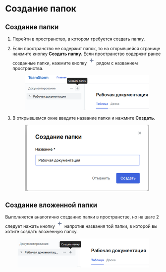 # Создание папок

## Создание папки

1. Перейти в пространство, в котором требуется создать папку.
2.  Если пространство не содержит папок, то на открывшейся странице нажмите кнопку **Создать папку.** Если пространство содержит ранее созданные папки, нажмите кнопку ![](<../../../.gitbook/assets/изображение (6) (2) (1) (4).png>) рядом с названием пространства.

    <figure><img src="../../../.gitbook/assets/изображение (14).png" alt=""><figcaption></figcaption></figure>
3.  В открывшемся окне введите название папки и нажмите **Создать**.

    <figure><img src="../../../.gitbook/assets/изображение (30).png" alt=""><figcaption></figcaption></figure>

## Создание вложенной папки

Выполняется аналогично созданию папки в пространстве, но на шаге 2 следует нажать кнопку ![](<../../../.gitbook/assets/изображение (5) (2).png>) напротив названия той папки, в которой вы хотите создать вложенную папку.

<figure><img src="../../../.gitbook/assets/изображение (60).png" alt=""><figcaption></figcaption></figure>

